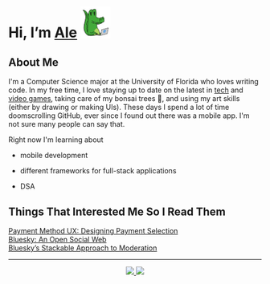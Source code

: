 <!---
Credit to @wei and @AlexanderWangY for inspiration
--->

<p>
  <h1>
    Hi, I’m <a href="https://github.com/aleguy02">Ale</a>
    <img src="public/images/gator.png" width="60">
  </h1>
<p/>

<h2>About Me</h2>

  I'm a Computer Science major at the University of Florida who loves writing code.
  In my free time, I love staying up to date on the latest in <a href="https://techcrunch.com/" target="_blank">tech</a> 
  and <a href="https://www.youtube.com/c/SkillUp" target="_blank">video games</a>, 
  taking care of my bonsai trees 🌱, 
  and using my art skills (either by drawing or making UIs).
  These days I spend a lot of time doomscrolling GitHub, ever since I found out there was a mobile app. I'm not sure many people can say that.


Right now I'm learning about
- mobile development
- different frameworks for full-stack applications
- DSA

  <!--- TODO: add button to follow profile here --->

<h2>Things That Interested Me So I Read Them</h2>
<a href="https://baymard.com/blog/payment-method-selection">Payment Method UX: Designing Payment Selection</a>
<br>
<a href="https://bsky.social/about/blog/02-22-2024-open-social-web">Bluesky: An Open Social Web</a>
<br>
<a href="https://bsky.social/about/blog/03-12-2024-stackable-moderation">Bluesky’s Stackable Approach to Moderation</a>


-----
<p align="center">
  <a href="https://github.com/aleguy02">
    <img src="https://img.shields.io/badge/github-@aleguy02-211F1F?logo=github&logoColor=white&style=flat-square" />
  </a>
  <a href="https://www.linkedin.com/in/alejandrovillate1/">
    <img src="https://img.shields.io/badge/linkedin-Alejandro_Villate-0072B1?logo=linkedin&style=flat-square" />
  </a>
</p>
